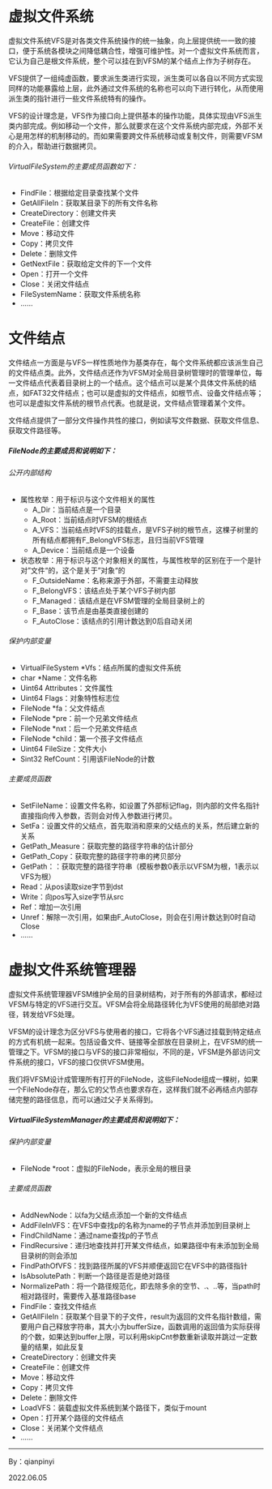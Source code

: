 # 虚拟文件系统

​		虚拟文件系统VFS是对各类文件系统操作的统一抽象，向上层提供统一一致的接口，便于系统各模块之间降低耦合性，增强可维护性。对一个虚拟文件系统而言，它认为自己是根文件系统，整个可以挂在到VFSM的某个结点上作为子树存在。

​		VFS提供了一组纯虚函数，要求派生类进行实现，派生类可以各自以不同方式实现同样的功能暴露给上层，此外通过文件系统的名称也可以向下进行转化，从而使用派生类的指针进行一些文件系统特有的操作。

​		VFS的设计理念是，VFS作为接口向上提供基本的操作功能，具体实现由VFS派生类内部完成。例如移动一个文件，那么就要求在这个文件系统内部完成，外部不关心是用怎样的机制移动的。而如果需要跨文件系统移动或复制文件，则需要VFSM的介入，帮助进行数据拷贝。

###### VirtualFileSystem的主要成员函数如下：

* FindFile：根据给定目录查找某个文件
* GetAllFileIn：获取某目录下的所有文件名称
* CreateDirectory：创建文件夹
* CreateFile：创建文件
* Move：移动文件
* Copy：拷贝文件
* Delete：删除文件
* GetNextFile：获取给定文件的下一个文件
* Open：打开一个文件
* Close：关闭文件结点
* FileSystemName：获取文件系统名称
* ……



# 文件结点

​		文件结点一方面是与VFS一样性质地作为基类存在，每个文件系统都应该派生自己的文件结点类。此外，文件结点还作为VFSM对全局目录树管理时的管理单位，每一文件结点代表着目录树上的一个结点。这个结点可以是某个具体文件系统的结点，如FAT32文件结点；也可以是虚拟的文件结点，如根节点、设备文件结点等；也可以是虚拟文件系统的根节点代表。也就是说，文件结点管理着某个文件。

​			文件结点提供了一部分文件操作共性的接口，例如读写文件数据、获取文件信息、获取文件路径等。

##### FileNode的主要成员和说明如下：

###### 公开内部结构

* 属性枚举：用于标识与这个文件相关的属性
  * A_Dir：当前结点是一个目录
  * A_Root：当前结点时VFSM的根结点
  * A_VFS：当前结点时VFS的挂载点，是VFS子树的根节点，这棵子树里的所有结点都拥有F_BelongVFS标志，且归当前VFS管理
  * A_Device：当前结点是一个设备
* 状态枚举：用于标识与这个对象相关的属性，与属性枚举的区别在于一个是针对”文件“的，这个是关于”对象“的
  * F_OutsideName：名称来源于外部，不需要主动释放
  * F_BelongVFS：该结点处于某个VFS子树内部
  * F_Managed：该结点是在VFSM管理的全局目录树上的
  * F_Base：该节点是由基类直接创建的
  * F_AutoClose：该结点的引用计数达到0后自动关闭

###### 保护内部变量

* VirtualFileSystem *Vfs：结点所属的虚拟文件系统
* char *Name：文件名称
* Uint64 Attributes：文件属性
* Uint64 Flags：对象特性标志位
* FileNode *fa：父文件结点
* FileNode *pre：前一个兄弟文件结点
* FileNode *nxt：后一个兄弟文件结点
* FileNode *child：第一个孩子文件结点
* Uint64 FileSize：文件大小
* Sint32 RefCount：引用该FileNode的计数

###### 主要成员函数

* SetFileName：设置文件名称，如设置了外部标记flag，则内部的文件名指针直接指向传入参数，否则会对传入参数进行拷贝。
* SetFa：设置文件的父结点，首先取消和原来的父结点的关系，然后建立新的关系
* GetPath_Measure：获取完整的路径字符串的估计部分
* GetPath_Copy：获取完整的路径字符串的拷贝部分
* GetPath：：获取完整的路径字符串（模板参数0表示以VFSM为根，1表示以VFS为根）
* Read：从pos读取size字节到dst
* Write：向pos写入size字节从src
* Ref：增加一次引用
* Unref：解除一次引用，如果由F_AutoClose，则会在引用计数达到0时自动Close
* ……



# 虚拟文件系统管理器

​		虚拟文件系统管理器VFSM维护全局的目录树结构，对于所有的外部请求，都经过VFSM与特定的VFS进行交互。VFSM会将全局路径转化为VFS使用的局部绝对路径，转发给VFS处理。

​		VFSM的设计理念为区分VFS与使用者的接口，它将各个VFS通过挂载到特定结点的方式有机统一起来。包括设备文件、链接等全部放在目录树上，在VFSM的统一管理之下。VFSM的接口与VFS的接口非常相似，不同的是，VFSM是外部访问文件系统的接口，VFS的接口仅供VFSM使用。

​		我们将VFSM设计成管理所有打开的FileNode，这些FileNode组成一棵树，如果一个FileNode存在，那么它的父节点也要求存在，这样我们就不必再结点内部存储完整的路径信息，而可以通过父子关系得到。

##### VirtualFileSystemManager的主要成员和说明如下：

###### 保护内部变量

* FileNode *root：虚拟的FileNode，表示全局的根目录

###### 主要成员函数

* AddNewNode：以fa为父结点添加一个新的文件结点
* AddFileInVFS：在VFS中查找p的名称为name的子节点并添加到目录树上
* FindChildName：通过name查找p的子节点
* FindRecursive：递归地查找并打开某文件结点，如果路径中有未添加到全局目录树的则会添加
* FindPathOfVFS：找到路径所属的VFS并顺便返回它在VFS中的路径指针
* IsAbsolutePath：判断一个路径是否是绝对路径
* NormalizePath：将一个路径规范化，即去除多余的空节、.、..等，当path时相对路径时，需要传入基准路径base
* FindFile：查找文件结点
* GetAllFileIn：获取某个目录下的子文件，result为返回的文件名指针数组，需要用户自己释放字符串，其大小为bufferSize，函数调用的返回值为实际获得的个数，如果达到buffer上限，可以利用skipCnt参数重新读取并跳过一定数量的结果，如此反复
* CreateDirectory：创建文件夹
* CreateFile：创建文件
* Move：移动文件
* Copy：拷贝文件
* Delete：删除文件
* LoadVFS：装载虚拟文件系统到某个路径下，类似于mount
* Open：打开某个路径的文件结点
* Close：关闭某个文件结点
* ……





-----------------------

By：qianpinyi

2022.06.05